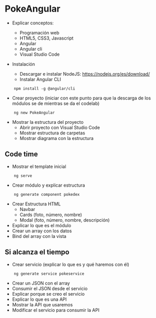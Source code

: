# PokeAngular

* Explicar conceptos:
  - Programación web
  - HTML5, CSS3, Javascript
  - Angular
  - Angular cli
  - Visual Studio Code

* Instalación
  - Descargar e instalar NodeJS: https://nodejs.org/es/download/
  - Instalar Angular CLI
```
    npm install -g @angular/cli
```

* Crear proyecto (iniciar con este punto para que la descarga de los módulos se de mientras se da el codelab)

```
    ng new PokeAngular
```

* Mostrar la estructura del proyecto
  - Abrir proyecto con Visual Studio Code
  - Mostrar estructura de carpetas
  - Mostrar diagrama con la estructura

## Code time
  - Mostrar el template inicial
```
    ng serve
```
  - Crear módulo y explicar estructura
```
    ng generate component pokedex
```
  - Crear Estructura HTML
    - Navbar
    - Cards (foto, número, nombre)
    - Modal (foto, número, nombre, descripción)
  - Explicar lo que es el módulo
  - Crear un array con los datos
  - Bind del array con la vista

## Si alcanza el tiempo

  - Crear servicio (explicar lo que es y qué haremos con él)
```
    ng generate service pokeservice
```
  - Crear un JSON con el array
  - Consumir el JSON desde el servicio
  - Explicar porque se creo el servicio
  - Explicar lo que es una API
  - Mostrar la API que usaremos
  - Modificar el servicio para consumir la API